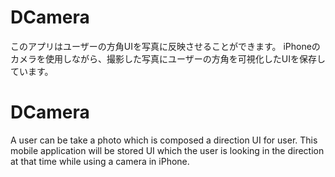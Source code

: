 # DCamera
 このアプリはユーザーの方角UIを写真に反映させることができます。 iPhoneのカメラを使用しながら、撮影した写真にユーザーの方角を可視化したUIを保存しています。


# DCamera
A user can be take a photo which is composed a direction UI for user. This mobile application will be stored UI which the user is looking in the direction at that time while using a camera in iPhone. 

